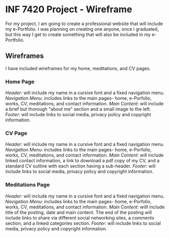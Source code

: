 # INF 7420 Project - Wireframe
For my project, I am going to create a professional website that will include my e-Portfolio. I was planning on creating one anyone, once I graduated, but this way I get to create something that will also be included in my e-Portfolio.
## Wireframes
I have included wireframes for my home, meditations, and CV pages.
### **Home Page**
*Header*: will include my name in a cursive font and a fixed navigation menu.
*Navigation Menu*: includes links to the main pages- home, e-Porfolio, works, CV, meditations, and contact information.
*Main Content*: will include a brief but thorough "about me" section and a small image to the left.
*Footer*: will include links to social media, privacy policy and copyright information.
### **CV Page**
*Header*: will include my name in a cursive font and a fixed navigation menu.
*Navigation Menu*: includes links to the main pages- home, e-Porfolio, works, CV, meditations, and contact information.
*Main Content*: will include linked contact information, a link to download a pdf copy of my CV, and a standard CV outline with each section having a sub-header.
*Footer*: will include links to social media, privacy policy and copyright information.
### **Meditations Page**
*Header*: will include my name in a cursive font and a fixed navigation menu.
*Navigation Menu*: includes links to the main pages- home, e-Porfolio, works, CV, meditations, and contact information.
*Main Content*: willl include title of the posting, date and main content. The end of the posting will include links to share via different social networking sites, a comments section, and a linked categories section.
*Footer*: will include links to social media, privacy policy and copyright information.